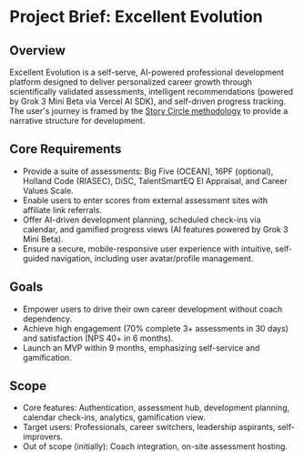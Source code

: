 # Project Brief: Excellent Evolution

## Overview
Excellent Evolution is a self-serve, AI-powered professional development platform designed to deliver personalized career growth through scientifically validated assessments, intelligent recommendations (powered by Grok 3 Mini Beta via Vercel AI SDK), and self-driven progress tracking. The user's journey is framed by the [Story Circle methodology](../ArchiveDocs/StoryCircle.md) to provide a narrative structure for development.

## Core Requirements
- Provide a suite of assessments: Big Five (OCEAN), 16PF (optional), Holland Code (RIASEC), DiSC, TalentSmartEQ EI Appraisal, and Career Values Scale.
- Enable users to enter scores from external assessment sites with affiliate link referrals.
- Offer AI-driven development planning, scheduled check-ins via calendar, and gamified progress views (AI features powered by Grok 3 Mini Beta).
- Ensure a secure, mobile-responsive user experience with intuitive, self-guided navigation, including user avatar/profile management.

## Goals
- Empower users to drive their own career development without coach dependency.
- Achieve high engagement (70% complete 3+ assessments in 30 days) and satisfaction (NPS 40+ in 6 months).
- Launch an MVP within 9 months, emphasizing self-service and gamification.

## Scope
- Core features: Authentication, assessment hub, development planning, calendar check-ins, analytics, gamification view.
- Target users: Professionals, career switchers, leadership aspirants, self-improvers.
- Out of scope (initially): Coach integration, on-site assessment hosting.